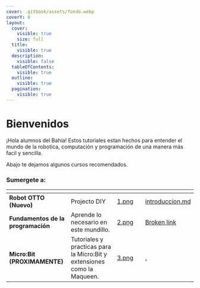 ```yaml
---
cover: .gitbook/assets/fondo.webp
coverY: 0
layout:
  cover:
    visible: true
    size: full
  title:
    visible: true
  description:
    visible: false
  tableOfContents:
    visible: true
  outline:
    visible: true
  pagination:
    visible: true
---
```


# Bienvenidos

¡Hola alumnos del Bahía! Estos tutoriales estan hechos para entender el mundo de la robotica, computación y programación de una manera más facil y sencilla.

Abajo te dejamos algunos cursos recomendados.

### Sumergete a:

<table data-view="cards"><thead><tr><th></th><th></th><th data-hidden data-card-cover data-type="files"></th><th data-hidden></th><th data-hidden data-card-target data-type="content-ref"></th></tr></thead><tbody><tr><td><strong>Robot OTTO (Nuevo)</strong></td><td>Projecto DIY</td><td><a href=".gitbook/assets/1.png">1.png</a></td><td></td><td><a href="robot-otto/introduccion.md">introduccion.md</a></td></tr><tr><td><strong>Fundamentos de la programación</strong></td><td>Aprende lo necesario en este mundillo.</td><td><a href=".gitbook/assets/2.png">2.png</a></td><td></td><td><a href="broken-reference">Broken link</a></td></tr><tr><td><strong>Micro:Bit (PROXIMAMENTE)</strong></td><td>Tutoriales y practicas para la Micro:Bit y extensiones como la Maqueen.</td><td><a href=".gitbook/assets/3.png">3.png</a></td><td></td><td><a href="./">.</a></td></tr></tbody></table>
